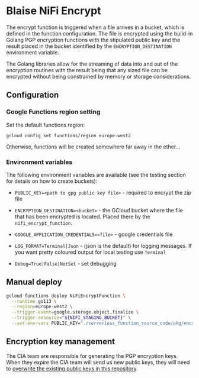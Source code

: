 
# Blaise NiFi Encrypt

The encrypt function is triggered when a file arrives in a bucket, which is defined in the function configuration.
The file is encrypted using the build-in Golang PGP encryption functions with the stipulated public key and the
result placed in the bucket identified by the `ENCRYPTION_DESTINATION` environment variable.

The Golang libraries allow for the streaming of data into and out of the encryption routines with the result being
that any sized file can be encrypted without being constrained by memory
or storage considerations.

## Configuration

### Google Functions region setting

Set the default functions region:

`gcloud config set functions/region europe-west2`

Otherwise, functions will be created somewhere far away in the ether...

### Environment variables

The following environment variables are available (see the testing section for details on how to create buckets):

* `PUBLIC_KEY=<path to gpg public key file>` - required to encrypt the zip file

* `ENCRYPTION_DESTINATION=<bucket>` - the GCloud bucket where the file that has been encrypted is located.
Placed there by the `nifi_encrypt_function`.

* `GOOGLE_APPLICATION_CREDENTIALS=<file>` - google credentials file

* `LOG_FORMAT=Terminal|Json` - (json is the default) for logging messages.
If you want pretty coloured output for local testing use `Terminal`

* `Debug=True|False|NotSet` - set debugging

## Manual deploy

```sh
gcloud functions deploy NiFiEncryptFunction \
  --runtime go113 \
  --region=europe-west2 \
  --trigger-event=google.storage.object.finalize \
  --trigger-resource="${NIFI_STAGING_BUCKET}" \
  --set-env-vars PUBLIC_KEY="./serverless_function_source_code/pkg/encryption/keys/${ENV}-key.gpg,ENCRYPTION_DESTINATION=${NIFI_BUCKET}"
```

## Encryption key management

The CIA team are responsible for generating the PGP encryption keys. When they expire the CIA team will send us new public keys, they will need to [overwrite the existing public keys in this repository](https://github.com/ONSdigital/blaise-nifi-encrypt/tree/main/pkg/encryption/keys).
